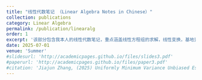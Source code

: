 ```yaml
---
title: "线性代数笔记 （Linear Algebra Notes in Chinese）"
collection: publications
category: Linear Algebra
permalink: /publication/linearalg
order: 1
excerpt: '该部分包含我本人的线性代数笔记，重点涵盖线性方程组的求解，线性变换，基地变换等。其他部分仍在完善，但仍可用于MATH 223, 133, 236, 251等课程的参考材料。'
date: 2025-07-01
venue: 'Summer'
#slidesurl: 'http://academicpages.github.io/files/slides3.pdf'
#paperurl: 'http://academicpages.github.io/files/paper3.pdf'
#citation: 'Jiajun Zhang, (2025) Uniformly Minimum Variance Unbiased Estimator (UMVUE)'
---
```



